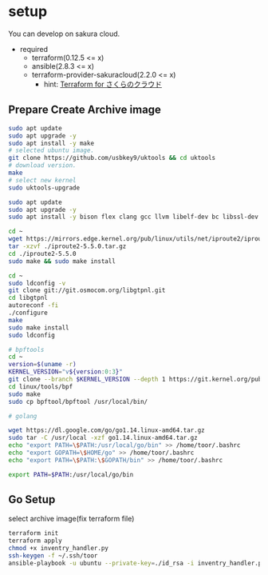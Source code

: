 # setup
You can develop on sakura cloud.
* required
    * terraform(0.12.5 <= x)
    * ansible(2.8.3 <= x)
    * terraform-provider-sakuracloud(2.2.0 <= x)
        * hint: [Terraform for さくらのクラウド](https://sacloud.github.io/terraform-provider-sakuracloud/installation/)

## Prepare Create Archive image
```sh
sudo apt update
sudo apt upgrade -y
sudo apt install -y make
# selected ubuntu image.
git clone https://github.com/usbkey9/uktools && cd uktools
# download version.
make
# select new kernel
sudo uktools-upgrade

sudo apt update
sudo apt upgrade -y
sudo apt install -y bison flex clang gcc llvm libelf-dev bc libssl-dev tmux trace-cmd pkg-config  libtalloc-dev libpcsclite-dev libmnl-dev autoconf libtool binutils-dev libelf-dev libreadline-dev ethtool

cd ~
wget https://mirrors.edge.kernel.org/pub/linux/utils/net/iproute2/iproute2-5.5.0.tar.gz
tar -xzvf ./iproute2-5.5.0.tar.gz
cd ./iproute2-5.5.0
sudo make && sudo make install

cd ~
sudo ldconfig -v
git clone git://git.osmocom.org/libgtpnl.git
cd libgtpnl
autoreconf -fi
./configure
make
sudo make install
sudo ldconfig

# bpftools
cd ~
version=$(uname -r)
KERNEL_VERSION="v${version:0:3}"
git clone --branch $KERNEL_VERSION --depth 1 https://git.kernel.org/pub/scm/linux/kernel/git/torvalds/linux.git
cd linux/tools/bpf
sudo make
sudo cp bpftool/bpftool /usr/local/bin/

# golang

wget https://dl.google.com/go/go1.14.linux-amd64.tar.gz
sudo tar -C /usr/local -xzf go1.14.linux-amd64.tar.gz
echo "export PATH=\$PATH:/usr/local/go/bin" >> /home/toor/.bashrc
echo "export GOPATH=\$HOME/go" >> /home/toor/.bashrc
echo "export PATH=\$PATH:\$GOPATH/bin" >> /home/toor/.bashrc

export PATH=$PATH:/usr/local/go/bin
```

## Go Setup

select archive image(fix terraform file)

```sh
terraform init
terraform apply
chmod +x inventry_handler.py
ssh-keygen -f ~/.ssh/toor
ansible-playbook -u ubuntu --private-key=./id_rsa -i inventry_handler.py setup.yml --extra-vars "ansible_sudo_pass=PUT_YOUR_PASSWORD_HERE"
```

